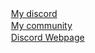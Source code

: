 <img height="16" width="16" src="https://darknesscommunity.club/images/discord.png" /> <a href="https://discord.com/users/350722017617510401">My discord</a>
<br/>
<img height="16" width="16" src="https://darknesscommunity.club/images/iconservertest4.png" /> <a href="https://darknesscommunity.club/">My community</a>
<br/>
<img height="16" width="16" src="https://elantro.club/assets/favicon.png" /> <a href="https://elantro.club/">Discord Webpage</a>
<br/>

